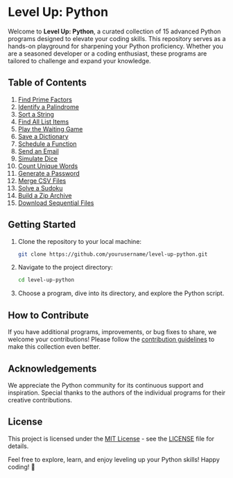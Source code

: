 # Level Up: Python

Welcome to **Level Up: Python**, a curated collection of 15 advanced Python programs designed to elevate your coding skills. This repository serves as a hands-on playground for sharpening your Python proficiency. Whether you are a seasoned developer or a coding enthusiast, these programs are tailored to challenge and expand your knowledge.

## Table of Contents
1. [Find Prime Factors](#1-find-prime-factors)
2. [Identify a Palindrome](#2-identify-a-palindrome)
3. [Sort a String](#3-sort-a-string)
4. [Find All List Items](#4-find-all-list-items)
5. [Play the Waiting Game](#5-play-the-waiting-game)
6. [Save a Dictionary](#6-save-a-dictionary)
7. [Schedule a Function](#7-schedule-a-function)
8. [Send an Email](#8-send-an-email)
9. [Simulate Dice](#9-simulate-dice)
10. [Count Unique Words](#10-count-unique-words)
11. [Generate a Password](#11-generate-a-password)
12. [Merge CSV Files](#12-merge-csv-files)
13. [Solve a Sudoku](#13-solve-a-sudoku)
14. [Build a Zip Archive](#14-build-a-zip-archive)
15. [Download Sequential Files](#15-Download-Sequential-Files)

## Getting Started
1. Clone the repository to your local machine:
   ```bash
   git clone https://github.com/yourusername/level-up-python.git
   ```

2. Navigate to the project directory:
   ```bash
   cd level-up-python
   ```

3. Choose a program, dive into its directory, and explore the Python script.

## How to Contribute
If you have additional programs, improvements, or bug fixes to share, we welcome your contributions! Please follow the [contribution guidelines](CONTRIBUTING.md) to make this collection even better.

## Acknowledgements
We appreciate the Python community for its continuous support and inspiration. Special thanks to the authors of the individual programs for their creative contributions.

## License
This project is licensed under the [MIT License](LICENSE) - see the [LICENSE](LICENSE) file for details.

Feel free to explore, learn, and enjoy leveling up your Python skills! Happy coding! 🚀
